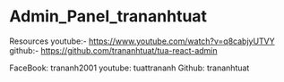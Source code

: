 # Admin_Panel_trananhtuat
Resources
youtube:- https://www.youtube.com/watch?v=q8cabjyUTVY
github:- https://github.com/trananhtuat/tua-react-admin

FaceBook: trananh2001
youtube: tuattrananh
Github: trananhtuat
